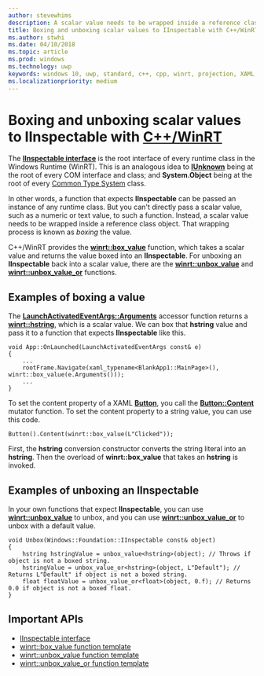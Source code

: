 ```yaml
---
author: stevewhims
description: A scalar value needs to be wrapped inside a reference class object before being passed to a function that expects **IInspectable**. That wrapping process is known as *boxing* the value.
title: Boxing and unboxing scalar values to IInspectable with C++/WinRT
ms.author: stwhi
ms.date: 04/10/2018
ms.topic: article
ms.prod: windows
ms.technology: uwp
keywords: windows 10, uwp, standard, c++, cpp, winrt, projection, XAML, control, boxing, scalar, value
ms.localizationpriority: medium
---
```


# Boxing and unboxing scalar values to IInspectable with [C++/WinRT](intro-to-using-cpp-with-winrt.md) 
The [**IInspectable interface**](https://msdn.microsoft.com/library/windows/desktop/br205821) is the root interface of every runtime class in the Windows Runtime (WinRT). This is an analogous idea to [**IUnknown**](https://msdn.microsoft.com/library/windows/desktop/ms680509) being at the root of every COM interface and class; and **System.Object** being at the root of every [Common Type System](https://docs.microsoft.com/dotnet/standard/base-types/common-type-system) class.

In other words, a function that expects **IInspectable** can be passed an instance of any runtime class. But you can't directly pass a scalar value, such as a numeric or text value, to such a function. Instead, a scalar value needs to be wrapped inside a reference class object. That wrapping process is known as *boxing* the value.

C++/WinRT provides the [**winrt::box_value**](/uwp/cpp-ref-for-winrt/box-value) function, which takes a scalar value and returns the value boxed into an **IInspectable**. For unboxing an **IInspectable** back into a scalar value, there are the [**winrt::unbox_value**](/uwp/cpp-ref-for-winrt/unbox-value) and  [**winrt::unbox_value_or**](/uwp/cpp-ref-for-winrt/unbox-value-or) functions.

## Examples of boxing a value
The [**LaunchActivatedEventArgs::Arguments**](/uwp/api/windows.applicationmodel.activation.launchactivatedeventargs.Arguments) accessor function returns a [**winrt::hstring**](/uwp/cpp-ref-for-winrt/hstring), which is a scalar value. We can box that **hstring** value and pass it to a function that expects **IInspectable** like this.

```cppwinrt
void App::OnLaunched(LaunchActivatedEventArgs const& e)
{
	...
	rootFrame.Navigate(xaml_typename<BlankApp1::MainPage>(), winrt::box_value(e.Arguments()));
	...
}
```

To set the content property of a XAML [**Button**](/uwp/api/windows.ui.xaml.controls.button), you call the [**Button::Content**](/uwp/api/windows.ui.xaml.controls.contentcontrol.content?) mutator function. To set the content property to a string value, you can use this code.

```cppwinrt
Button().Content(winrt::box_value(L"Clicked"));
```

First, the **hstring** conversion constructor converts the string literal into an **hstring**. Then the overload of **winrt::box_value** that takes an **hstring** is invoked.

## Examples of unboxing an IInspectable
In your own functions that expect **IInspectable**, you can use [**winrt::unbox_value**](/uwp/cpp-ref-for-winrt/unbox-value) to unbox, and you can use [**winrt::unbox_value_or**](/uwp/cpp-ref-for-winrt/unbox-value-or) to unbox with a default value.

```cppwinrt
void Unbox(Windows::Foundation::IInspectable const& object)
{
	hstring hstringValue = unbox_value<hstring>(object); // Throws if object is not a boxed string.
	hstringValue = unbox_value_or<hstring>(object, L"Default"); // Returns L"Default" if object is not a boxed string.
	float floatValue = unbox_value_or<float>(object, 0.f); // Returns 0.0 if object is not a boxed float.
}
```

## Important APIs
* [IInspectable interface](https://msdn.microsoft.com/library/windows/desktop/br205821)
* [winrt::box_value function template](/uwp/cpp-ref-for-winrt/box-value)
* [winrt::unbox_value function template](/uwp/cpp-ref-for-winrt/unbox-value)
* [winrt::unbox_value_or function template](/uwp/cpp-ref-for-winrt/unbox-value-or)

